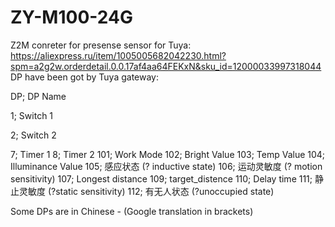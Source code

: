 # ZY-M100-24G
Z2M conreter for presense sensor for Tuya:
https://aliexpress.ru/item/1005005682042230.html?spm=a2g2w.orderdetail.0.0.17af4aa64FEKxN&sku_id=12000033997318044
DP have been got by Tuya gateway:

DP; DP Name

1; Switch 1

2; Switch 2

7; Timer 1
8; Timer 2
101; Work Mode
102; Bright Value
103; Temp Value
104; Illuminance Value
105; 感应状态 (? inductive state)
106; 运动灵敏度 (? motion sensitivity)
107; Longest distance
109; target_distence
110; Delay time
111; 静止灵敏度 (?static sensitivity)
112; 有无人状态 (?unoccupied state)

Some DPs are in Chinese - (Google translation in brackets)
